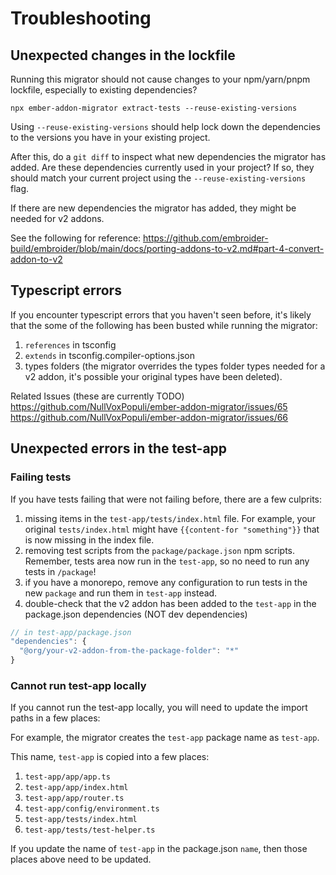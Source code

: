 # Troubleshooting

## Unexpected changes in the lockfile

Running this migrator should not cause changes to your npm/yarn/pnpm lockfile, especially to existing dependencies?

```
npx ember-addon-migrator extract-tests --reuse-existing-versions
```

Using `--reuse-existing-versions` should help lock down the dependencies to the versions you have in your existing project.

After this, do a `git diff` to inspect what new dependencies the migrator has added. Are these dependencies currently used in your project? If so, they should match your current project using the `--reuse-existing-versions` flag.

If there are new dependencies the migrator has added, they might be needed for v2 addons.

See the following for reference: https://github.com/embroider-build/embroider/blob/main/docs/porting-addons-to-v2.md#part-4-convert-addon-to-v2


## Typescript errors

If you encounter typescript errors that you haven't seen before, it's likely that the some of the following has been busted while running the migrator:

1. `references` in tsconfig
2. `extends` in tsconfig.compiler-options.json
3. types folders (the migrator overrides the types folder types needed for a v2 addon, it's possible your original types have been deleted). 

[//]: # (TODO: remove when these are fixed)

Related Issues (these are currently TODO)
https://github.com/NullVoxPopuli/ember-addon-migrator/issues/65
https://github.com/NullVoxPopuli/ember-addon-migrator/issues/66

## Unexpected errors in the test-app

### Failing tests

If you have tests failing that were not failing before, there are a few culprits:

1. missing items in the `test-app/tests/index.html` file. For example, your original `tests/index.html` might have `{{content-for "something"}}` that is now missing in the index file.
2. removing test scripts from the `package/package.json` npm scripts. Remember, tests area now run in the `test-app`, so no need to run any tests in `/package`!
3. if you have a monorepo, remove any configuration to run tests in the new `package` and run them in `test-app` instead. 
4. double-check that the v2 addon has been added to the `test-app` in the package.json dependencies (NOT dev dependencies)

```js
// in test-app/package.json
"dependencies": {
  "@org/your-v2-addon-from-the-package-folder": "*"
}
```

### Cannot run test-app locally

If you cannot run the test-app locally, you will need to update the import paths in a few places:

For example, the migrator creates the `test-app` package name as `test-app`.

This name, `test-app` is copied into a few places:


1. `test-app/app/app.ts`
2. `test-app/app/index.html`
3. `test-app/app/router.ts`
4. `test-app/config/environment.ts`
5. `test-app/tests/index.html`
6. `test-app/tests/test-helper.ts`

If you update the name of `test-app` in the package.json `name`, then those places above need to be updated.





